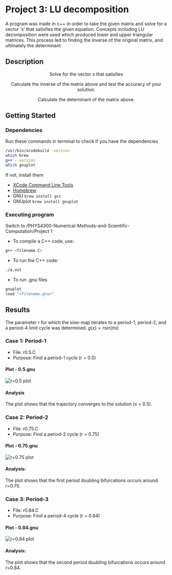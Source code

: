 # Project 3: LU decomposition

A program was made in c++ in order to take the given matrix and solve for a vector ‘x’ that satisfies the given equation. Concepts including LU decomposition were used which produced lower and upper triangular matrices. This process led to finding the inverse of the original matrix, and ultimately the determinant. 

## Description

<p align="center">
    Solve for the vector x that satisfies
</p>

<p align="center">
    Calculate the inverse of the matrix above and test the accuracy of your solution.
</p>

<p align="center">
Calculate the deterninant of the matrix above.
</p>

## Getting Started
### Dependencies
Run these commands in terminal to check if you have the dependencies 
```sh
/usr/bin/xcodebuild -version 
which brew
g++ --version
which gnuplot
```
If not, install them
* [XCode Command Line Tools](https://apps.apple.com/us/app/xcode/id497799835?mt=12)
* [Homebrew](https://brew.sh/index.html)
* GNU ```brew install gcc```
* GNUplot ```brew install gnuplot```

### Executing program
Switch to /PHYS4300-Numerical-Methods-and-Scientific-Computation/Project 1

* To compile a C++ code, use:
```sh
g++ <filename.C>
```
* To run the C++ code:
```sh
./a.out
```
* To run .gnu files
```sh
gnuplot
load "<filename.gnu>"
```

## Results
The parameter r for which the sine-map iterates to a period-1, period-2, and a period-4 limit cycle was determined.
$g(x)=rsin(πx)$

### Case 1: Period-1 
- File: r0.5.C
- Purpose: Find a period-1 cycle (r = 0.5)
#### Plot - 0.5.gnu
![r=0.5 plot](r0.5.png?raw=true "Title")
#### Analysis
The plot shows that the trajectory converges to the solution (x = 0.5).

### Case 2: Period-2
- File: r0.75.C
- Purpose: Find a period-2 cycle (r = 0.75)
#### Plot - 0.75.gnu
![r=0.75 plot](r0.75.png?raw=true "Title")
#### Analysis: 
The plot shows that the first period doubling bifurcations occurs around r=0.75.

### Case 3: Period-3
- File: r0.84.C
- Purpose: Find a period-4 cycle (r = 0.84)
#### Plot - 0.84.gnu
![r=0.84 plot](r0.84.png?raw=true "Title")
#### Analysis: 
The plot shows that the second period doubling bifurcations occurs around r=0.84.
